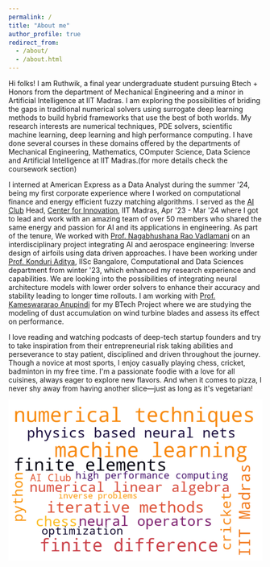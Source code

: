 ```yaml
---
permalink: /
title: "About me"
author_profile: true
redirect_from: 
  - /about/
  - /about.html
---
```


Hi folks! I am Ruthwik, a final year undergraduate student pursuing Btech + Honors from the department of Mechanical Engineering and a minor in Artificial Intelligence at IIT Madras. I am exploring the possibilities of briding the gaps in traditional numerical solvers using surrogate deep learning methods to build hybrid frameworks that use the best of both worlds. My research interests are numerical techniques, PDE solvers, scientific machine learning, deep learning and high performance computing. I have done several courses in these domains offered by the departments of Mechanical Engineering, Mathematics, COmputer Science, Data Science and Artificial Intelligence at IIT Madras.(for more details check the coursework section)

I interned at American Express as a Data Analyst during the summer '24, being my first corporate experience where I worked on computational finance and energy efficient fuzzy matching algorithms. I served as the [AI Club](https://www.aiclubcfi.com/) Head, [Center for Innovation](https://cfi.iitm.ac.in/), IIT Madras, Apr '23 - Mar '24 where I got to lead and work with an amazing team of over 50 members who shared the same energy and passion for AI and its applications in engineering. As part of the tenure, We worked with [Prof. Nagabhushana Rao Vadlamani](https://home.iitm.ac.in/nrv/) on an interdisciplinary project integrating AI and aerospace engineering: Inverse design of airfoils using data driven approaches. I have been working under [Prof. Konduri Aditya](https://cds.iisc.ac.in/faculty/konduriadi/), IISc Bangalore, Computational and Data Sciences department from  winter '23, which enhanced my research experience and capabilities. We are looking into the possibilities of integrating neural architecture models with lower order solvers to enhance their accuracy and stability leading to longer time rollouts. I am working with [Prof. Kameswararao Anupindi](https://home.iitm.ac.in/kanupindi/) for my BTech Project where we are studying the modeling of dust accumulation on wind turbine blades and assess its effect on performance.



I love reading and watching podcasts of deep-tech startup founders and try to take inspiration from their entrepreneurial risk taking abilities and perseverance to stay patient, disciplined and driven throughout the journey. Though a novice at most sports, I enjoy casually playing chess, cricket, badminton in my free time. I'm a passionate foodie with a love for all cuisines, always eager to explore new flavors. And when it comes to pizza, I never shy away from having another slice—just as long as it's vegetarian!


![my current research interests](/images/collage.png)
